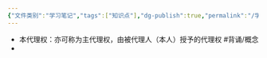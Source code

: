 ```yaml
---
{"文件类别":"学习笔记","tags":["知识点"],"dg-publish":true,"permalink":"/学习笔记studyup/知识点cheese/本代理权/","dgPassFrontmatter":true,"created":"2024-08-01T10:42:58.274+08:00","updated":"2024-09-11T11:43:07.076+08:00"}
---
```


- 本代理权：亦可称为主代理权，由被代理人（本人）授予的代理权 #背诵/概念 
- 